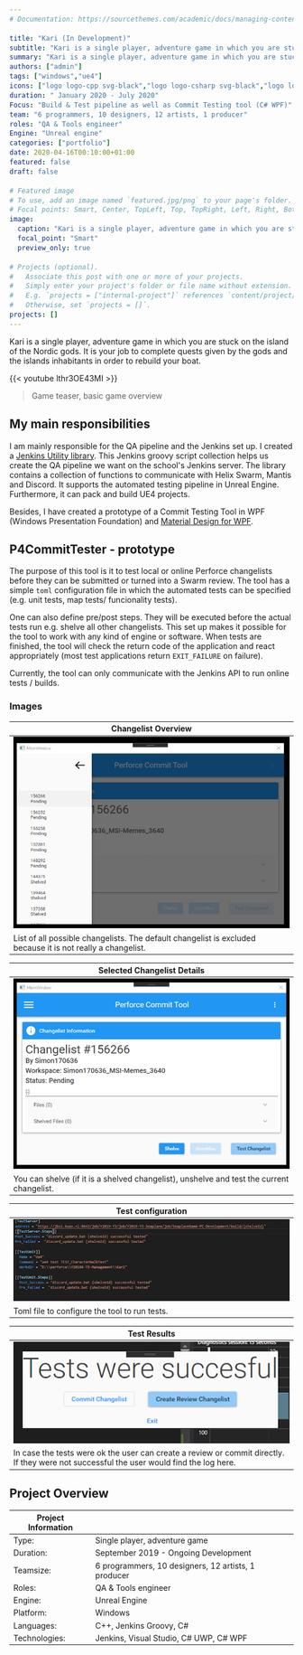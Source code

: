 ```yaml
---
# Documentation: https://sourcethemes.com/academic/docs/managing-content/

title: "Kari (In Development)"
subtitle: "Kari is a single player, adventure game in which you are stuck on the island of the Nordic gods."
summary: "Kari is a single player, adventure game in which you are stuck on the island of the Nordic gods. [more information](/project/kari/)"
authors: ["admin"]
tags: ["windows","ue4"]
icons: ["logo logo-cpp svg-black","logo logo-csharp svg-black","logo logo-ue4 svg-black","fab fa-windows text-black","fab fa-jenkins"]
duration: "	January 2020 - July 2020"
Focus: "Build & Test pipeline as well as Commit Testing tool (C# WPF)"
team: "6 programmers, 10 designers, 12 artists, 1 producer"
roles: "QA & Tools engineer"
Engine: "Unreal engine"
categories: ["portfolio"]
date: 2020-04-16T00:10:00+01:00
featured: false
draft: false

# Featured image
# To use, add an image named `featured.jpg/png` to your page's folder.
# Focal points: Smart, Center, TopLeft, Top, TopRight, Left, Right, BottomLeft, Bottom, BottomRight.
image:
  caption: "Kari is a single player, adventure game in which you are stuck on the island of the Nordic gods."
  focal_point: "Smart"
  preview_only: true

# Projects (optional).
#   Associate this post with one or more of your projects.
#   Simply enter your project's folder or file name without extension.
#   E.g. `projects = ["internal-project"]` references `content/project/deep-learning/index.md`.
#   Otherwise, set `projects = []`.
projects: []
---
```


Kari is a single player, adventure game in which you are stuck on the island of the Nordic gods. It is your job to complete quests given by the gods and the islands inhabitants in order to rebuild your boat. 

{{< youtube lthr3OE43MI >}}
> Game teaser, basic game overview

## My main responsibilities

I am mainly responsible for the QA pipeline and the Jenkins set up. I created a [Jenkins Utility library](https://github.com/simonrenger/jenkinsUtils).  This Jenkins groovy script collection helps us create the QA pipeline we want on the school's Jenkins server. The library contains a collection of functions to communicate with Helix Swarm, Mantis and Discord. It supports the automated testing pipeline in Unreal Engine. Furthermore, it can pack and build UE4 projects.

Besides, I have created a prototype of a Commit Testing Tool in WPF (Windows Presentation Foundation) and [Material Design for WPF](http://materialdesigninxaml.net/).

## P4CommitTester - prototype

 The purpose of this tool is it to test local or online Perforce changelists before they can be submitted or turned into a Swarm review. The tool has a simple `toml` configuration file in which the automated tests can be specified (e.g. unit tests, map tests/ funcionality tests). 
 
 One can also define pre/post steps. They will be executed before the actual tests run e.g. shelve all other changelists. This set up makes it possible for the tool to work with any kind of engine or software. When tests are finished, the tool will check the return code of the application and react appropriately (most test applications return `EXIT_FAILURE` on failure).

 Currently, the tool can only communicate with the Jenkins API to run online tests / builds.


### Images

| Changelist Overview |
| ------------------- |   
|![commit selection](/img/commits.png)|
|List of all possible changelists. The default changelist is excluded because it is not really a changelist.|

| Selected Changelist Details |
| ------------------- |   
|![commit selection](/img/commitview.png)|
|You can shelve (if it is a shelved changelist), unshelve and test the current changelist.|

| Test configuration |
| ------------------- |   
|![configure tests](/img/tests.png)|
|Toml file to configure the tool to run tests.|

| Test Results |
| ------------------- |   
|![configure tests](/img/tests_ok.png)|
|In case the tests were ok the user can create a review or commit directly. If they were not successful the user would find the log here.|


## Project Overview

| Project Information |                                                       |
| ------------------- | ----------------------------------------------------- |
| Type:               | Single player, adventure game                 |
| Duration:           | September 2019 - Ongoing Development                  |
| Teamsize:           | 6 programmers, 10 designers, 12 artists, 1 producer |
| Roles:              | QA & Tools engineer                                     |
| Engine:             | Unreal Engine                                                  |
| Platform:           | Windows                                             |
| Languages:          | C++, Jenkins Groovy, C#                                                    |
| Technologies:       | Jenkins, Visual Studio, C# UWP, C# WPF          |
